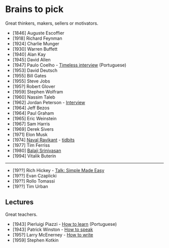 # Brains to pick

Great thinkers, makers, sellers or motivators.

- [1846] Auguste Escoffier
- [1918] Richard Feynman 
- [1924] Charlie Munger
- [1930] Warren Buffett
- [1940] Alan Kay
- [1945] David Allen
- [1947] Paulo Coelho - [Timeless interview](https://www.youtube.com/watch?v=4AwUM3Br_Pg) (Portuguese)
- [1953] David Deutsch
- [1955] Bill Gates 
- [1955] Steve Jobs
- [195?] Robert Glover
- [1959] Stephen Wolfram
- [1960] Nassim Taleb
- [1962] Jordan Peterson - [Interview](https://tim.blog/2021/03/01/jordan-peterson/)
- [1964] Jeff Bezos
- [1964] Paul Graham
- [1965] Eric Weinstein
- [1967] Sam Harris
- [1969] Derek Sivers
- [1971] Elon Musk
- [1974] [Naval Ravikant](https://twitter.com/naval) - [tidbits](https://twitter.com/navalismhq)
- [1977] Tim Ferriss
- [1980] [Balaji Srinivasan](https://twitter.com/balajis)
- [1994] Vitalik Buterin

---

- [19??] Rich Hickey - [Talk: Simple Made Easy](www.infoq.com/presentations/Simple-Made-Easy)
- [19??] Evan Czaplicki
- [19??] Rollo Tomassi
- [19??] Tim Urban

## Lectures

Great teachers.

- [1943] Pierluigi Piazzi - [How to learn](https://www.youtube.com/watch?v=RlSCoYwnxr4) (Portuguese)
- [1943] Patrick Winston - [How to speak](https://www.youtube.com/watch?v=Unzc731iCUY)
- [195?] Larry McEnerney - [How to write](https://www.youtube.com/watch?v=vtIzMaLkCaM)
- [1959] Stephen Kotkin

<!--
- Milton Friedman
- Mark Manson
- Abbas (iran - photojournalist)
- Pawel Kuczynski (illustrator)
- Mario Puppo (illustrator)
- Edward Tufte
- Sarah Tavel (ex pinterest ceo)
-->